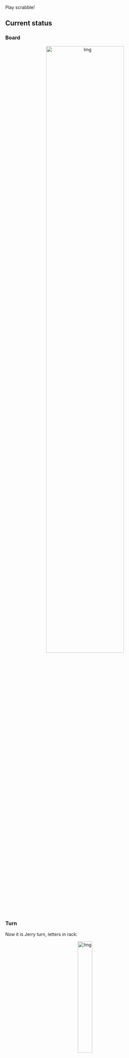
Play scrabble!
## Current status
### Board
<p align="center">
<img src="https://raw.githubusercontent.com/radosz99/radosz99/main/board.png" width=70% alt="Img"/>
    </p>
    
### Turn
Now it is Jerry turn, letters in rack:
<p align="center">
<img src="https://raw.githubusercontent.com/radosz99/radosz99/main/rack.png" width=30% alt="Img"/>
</p>

### Game score
| Id | Player name | Points |
  | - | - | - |  
|0 | Tom | 80
|1 | Jerry | 35
## Make the move
Make the move and insert the letters by creating an [issue](https://github.com/radosz99/radosz99/issues/new?title=scrabble%7Cmove%7C7%3AA%3ARIDE&body=Just+push+%27Submit+new+issue%27+or+update+with+your+move.) according to the rules or...

## Possibly best moves  
Are you sure? :smiling_imp: :smiling_imp: :smiling_imp:
<details>
  <summary>Spoiler warning!</summary>
  
  | Id | Move | Issue link | Points |
  | - | - | - | - |  
|1| 2:C:zwoź | [scrabble&#124;move&#124;2:C:zwoź](https://github.com/radosz99/radosz99/issues/new?title=scrabble%7Cmove%7C2%3AC%3Azwoź&body=Just+push+%27Submit+new+issue%27+or+update+with+your+move.) | 24 
|2| 2:B:fazo | [scrabble&#124;move&#124;2:B:fazo](https://github.com/radosz99/radosz99/issues/new?title=scrabble%7Cmove%7C2%3AB%3Afazo&body=Just+push+%27Submit+new+issue%27+or+update+with+your+move.) | 16 
|3| 2:D:woź | [scrabble&#124;move&#124;2:D:woź](https://github.com/radosz99/radosz99/issues/new?title=scrabble%7Cmove%7C2%3AD%3Awoź&body=Just+push+%27Submit+new+issue%27+or+update+with+your+move.) | 11 
|4| 3:G:hifa | [scrabble&#124;move&#124;3:G:hifa](https://github.com/radosz99/radosz99/issues/new?title=scrabble%7Cmove%7C3%3AG%3Ahifa&body=Just+push+%27Submit+new+issue%27+or+update+with+your+move.) | 10 
|5| 3:G:figa | [scrabble&#124;move&#124;3:G:figa](https://github.com/radosz99/radosz99/issues/new?title=scrabble%7Cmove%7C3%3AG%3Afiga&body=Just+push+%27Submit+new+issue%27+or+update+with+your+move.) | 10 
|6| 3:C:wasz | [scrabble&#124;move&#124;3:C:wasz](https://github.com/radosz99/radosz99/issues/new?title=scrabble%7Cmove%7C3%3AC%3Awasz&body=Just+push+%27Submit+new+issue%27+or+update+with+your+move.) | 8 
|7| I:7:aha | [scrabble&#124;move&#124;I:7:aha](https://github.com/radosz99/radosz99/issues/new?title=scrabble%7Cmove%7CI%3A7%3Aaha&body=Just+push+%27Submit+new+issue%27+or+update+with+your+move.) | 8 
|8| 2:G:zda | [scrabble&#124;move&#124;2:G:zda](https://github.com/radosz99/radosz99/issues/new?title=scrabble%7Cmove%7C2%3AG%3Azda&body=Just+push+%27Submit+new+issue%27+or+update+with+your+move.) | 6 
|9| 0:F:gam | [scrabble&#124;move&#124;0:F:gam](https://github.com/radosz99/radosz99/issues/new?title=scrabble%7Cmove%7C0%3AF%3Agam&body=Just+push+%27Submit+new+issue%27+or+update+with+your+move.) | 6 
|10| 4:C:gam | [scrabble&#124;move&#124;4:C:gam](https://github.com/radosz99/radosz99/issues/new?title=scrabble%7Cmove%7C4%3AC%3Agam&body=Just+push+%27Submit+new+issue%27+or+update+with+your+move.) | 6 
</details>
    
## Latest moves

| Id | Type | Move / Letters to replace | Created words / New letters | Date | Points | Player | Who |
| - | - | - | - | - | - | - | - |
|4| INSERT | H:0:mediną | ['MEDINĄ'] | 11/26/2022, 20:38:36 | 39 | Tom | [radosz99](github.com/radosz99) |
|3| INSERT | 5:E:obsącz | ['OBSĄCZ'] | 11/26/2022, 20:37:50 | 21 | Jerry | [radosz99](github.com/radosz99) |
|2| INSERT | F:7:pić | ['PIĆ'] | 11/26/2022, 20:37:14 | 21 | Tom | [radosz99](github.com/radosz99) |
|1| INSERT | E:2:osmowe | ['OSMOWE'] | 11/26/2022, 20:36:35 | 14 | Jerry | [radosz99](github.com/radosz99) |
|0| INSERT | 7:D:cepowa | ['CEPOWA'] | 11/26/2022, 20:35:50 | 20 | Tom | [radosz99](github.com/radosz99) |